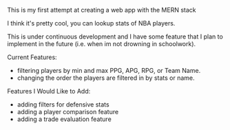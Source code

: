This is my first attempt at creating a web app with the MERN stack

I think it's pretty cool, you can lookup stats of NBA players.

This is under continuous development and I have some feature that I plan to implement in the future (i.e. when im not drowning in schoolwork).

Current Features:

- filtering players by min and max PPG, APG, RPG, or Team Name.
- changing the order the players are filtered in by stats or name.

Features I Would Like to Add:

- adding filters for defensive stats
- adding a player comparison feature
- adding a trade evaluation feature
